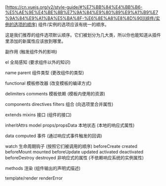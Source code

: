 [https://cn.vuejs.org/v2/style-guide/#%E7%BB%84%E4%BB%B6-%E5%AE%9E%E4%BE%8B%E7%9A%84%E9%80%89%E9%A1%B9%E7%9A%84%E9%A1%BA%E5%BA%8F-%E6%8E%A8%E8%8D%90](组件/实例的选项的顺序)
组件/实例的选项应该有统一的顺序。

这是我们推荐的组件选项默认顺序。它们被划分为几大类，所以你也能知道从插件里添加的新属性应该放到哪里。

副作用 (触发组件外的影响)

el
全局感知 (要求组件以外的知识)

name
parent
组件类型 (更改组件的类型)

functional
模板修改器 (改变模板的编译方式)

delimiters
comments
模板依赖 (模板内使用的资源)

components
directives
filters
组合 (向选项里合并属性)

extends
mixins
接口 (组件的接口)

inheritAttrs
model
props/propsData
本地状态 (本地的响应式属性)

data
computed
事件 (通过响应式事件触发的回调)

watch
生命周期钩子 (按照它们被调用的顺序)
beforeCreate
created
beforeMount
mounted
beforeUpdate
updated
activated
deactivated
beforeDestroy
destroyed
非响应式的属性 (不依赖响应系统的实例属性)

methods
渲染 (组件输出的声明式描述)

template/render
renderError
